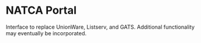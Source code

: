 # NATCA Portal
Interface to replace UnionWare, Listserv, and GATS. Additional functionality may eventually be incorporated.
